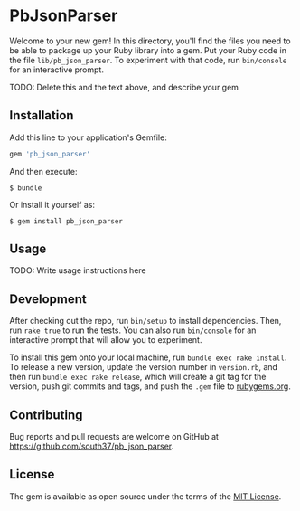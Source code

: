 # PbJsonParser

Welcome to your new gem! In this directory, you'll find the files you need to be able to package up your Ruby library into a gem. Put your Ruby code in the file `lib/pb_json_parser`. To experiment with that code, run `bin/console` for an interactive prompt.

TODO: Delete this and the text above, and describe your gem

## Installation

Add this line to your application's Gemfile:

```ruby
gem 'pb_json_parser'
```

And then execute:

    $ bundle

Or install it yourself as:

    $ gem install pb_json_parser

## Usage

TODO: Write usage instructions here

## Development

After checking out the repo, run `bin/setup` to install dependencies. Then, run `rake true` to run the tests. You can also run `bin/console` for an interactive prompt that will allow you to experiment.

To install this gem onto your local machine, run `bundle exec rake install`. To release a new version, update the version number in `version.rb`, and then run `bundle exec rake release`, which will create a git tag for the version, push git commits and tags, and push the `.gem` file to [rubygems.org](https://rubygems.org).

## Contributing

Bug reports and pull requests are welcome on GitHub at https://github.com/south37/pb_json_parser.

## License

The gem is available as open source under the terms of the [MIT License](https://opensource.org/licenses/MIT).
